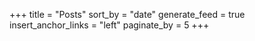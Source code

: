 +++
title = "Posts"
sort_by = "date"
generate_feed = true
insert_anchor_links = "left"
paginate_by = 5
+++
